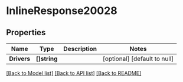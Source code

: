 # InlineResponse20028

## Properties
Name | Type | Description | Notes
------------ | ------------- | ------------- | -------------
**Drivers** | **[]string** |  | [optional] [default to null]

[[Back to Model list]](../README.md#documentation-for-models) [[Back to API list]](../README.md#documentation-for-api-endpoints) [[Back to README]](../README.md)

